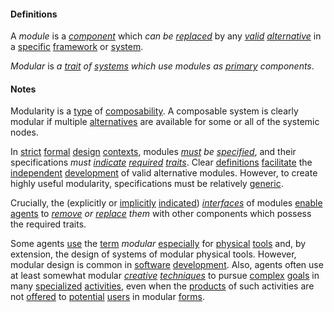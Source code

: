 #### Definitions

A *module* is a *[component](https://github.com/gcassel/Modular-Organization-Terminology/blob/master/terms/component.md)* which *can be [replaced](https://github.com/gcassel/Modular-Organization-Terminology/blob/master/terms/replace.md)* by any *[valid](https://github.com/gcassel/Modular-Organization-Terminology/blob/master/terms/valid.md) [alternative](https://github.com/gcassel/Modular-Organization-Terminology/blob/master/terms/alternative.md)* in a [specific](https://github.com/gcassel/Modular-Organization-Terminology/blob/master/terms/specific.md) [framework](https://github.com/gcassel/Modular-Organization-Terminology/blob/master/terms/framework.md) or [system](https://github.com/gcassel/Modular-Organization-Terminology/blob/master/terms/system.md).  

*Modular* is *a [trait](https://github.com/gcassel/Modular-Organization-Terminology/blob/master/terms/trait.md) of [systems](https://github.com/gcassel/Modular-Organization-Terminology/blob/master/terms/system.md) which use modules as [primary](https://github.com/gcassel/Modular-Organization-Terminology/blob/master/terms/base.md) components*.
 
#### Notes

Modularity is a [type](https://github.com/gcassel/Modular-Organization-Terminology/blob/master/terms/type.md) of [composability](https://github.com/gcassel/Modular-Organization-Terminology/blob/master/terms/compose.md).  A composable system is clearly modular if multiple [alternatives](https://github.com/gcassel/Modular-Organization-Terminology/blob/master/terms/alternative.md) are available for some or all of the systemic nodes.

In [strict](https://github.com/gcassel/Modular-Organization-Terminology/blob/master/terms/strict.md) [formal](https://github.com/gcassel/Modular-Organization-Terminology/blob/master/terms/form.md) [design](https://github.com/gcassel/Modular-Organization-Terminology/blob/master/terms/design.md) [contexts](https://github.com/gcassel/Modular-Organization-Terminology/blob/master/terms/context.md), modules *[must](https://github.com/gcassel/Modular-Organization-Terminology/blob/master/terms/shall.md) be [specified](https://github.com/gcassel/Modular-Organization-Terminology/blob/master/terms/specification.md)*, and their specifications *must [indicate](https://github.com/gcassel/Modular-Organization-Terminology/blob/master/terms/indicate.md) [required](https://github.com/gcassel/Modular-Organization-Terminology/blob/master/terms/require.md) [traits](https://github.com/gcassel/Modular-Organization-Terminology/blob/master/terms/trait.md)*.  Clear [definitions](https://github.com/gcassel/Modular-Organization-Terminology/blob/master/terms/define.md) [facilitate](https://github.com/gcassel/Modular-Organization-Terminology/blob/master/terms/facilitate.md) the [independent](https://github.com/gcassel/Modular-Organization-Terminology/blob/master/terms/independent.md) [development](https://github.com/gcassel/Modular-Organization-Terminology/blob/master/terms/develop.md) of valid alternative modules.  However, to create highly useful modularity, specifications must be relatively [generic](https://github.com/gcassel/Modular-Organizing-Terminology/blob/master/terms/generic.md).

Crucially, the (explicitly or [implicitly](https://github.com/gcassel/Modular-Organization-Terminology/blob/master/terms/imply.md) [indicated](https://github.com/gcassel/Modular-Organization-Terminology/blob/master/terms/indicate.md)) *[interfaces](https://github.com/gcassel/Modular-Organization-Terminology/blob/master/terms/interface.md)* of modules [enable](https://github.com/gcassel/Modular-Organization-Terminology/blob/master/terms/enable.md) [agents](https://github.com/gcassel/Modular-Organization-Terminology/blob/master/terms/agent.md) to *[remove](https://github.com/gcassel/Modular-Organization-Terminology/blob/master/terms/remove.md) or [replace](https://github.com/gcassel/Modular-Organization-Terminology/blob/master/terms/replace.md) them* with other components which possess the required traits.
 
Some agents [use](https://github.com/gcassel/Modular-Organization-Terminology/blob/master/terms/use.md) the [term](https://github.com/gcassel/Modular-Organization-Terminology/blob/master/terms/term.md) *modular* [especially](https://github.com/gcassel/Modular-Organization-Terminology/blob/master/terms/specialize.md) for [physical](https://github.com/gcassel/Modular-Organization-Terminology/blob/master/terms/physical.md) [tools](https://github.com/gcassel/Modular-Organization-Terminology/blob/master/terms/tool.md) and, by extension, the design of systems of modular physical tools.  However, modular design is common in [software](https://github.com/gcassel/Modular-Organization-Terminology/blob/master/terms/software.md) [development](https://github.com/gcassel/Modular-Organization-Terminology/blob/master/terms/development.md).  Also, agents often use at least somewhat modular *[creative](https://github.com/gcassel/Modular-Organization-Terminology/blob/master/terms/create.md) [techniques](https://github.com/gcassel/Modular-Organization-Terminology/blob/master/terms/technique.md)* to pursue [complex](https://github.com/gcassel/Modular-Organization-Terminology/blob/master/terms/complex.md) [goals](https://github.com/gcassel/Modular-Organization-Terminology/blob/master/terms/goal.md) in many [specialized](https://github.com/gcassel/Modular-Organization-Terminology/blob/master/terms/specialize.md) [activities](https://github.com/gcassel/Modular-Organization-Terminology/blob/master/terms/activity.md), even when the [products](https://github.com/gcassel/Modular-Organization-Terminology/blob/master/terms/produce.md) of such activities are not [offered](https://github.com/gcassel/Modular-Organization-Terminology/blob/master/terms/offer.md) to [potential](https://github.com/gcassel/Modular-Organization-Terminology/blob/master/terms/potential.md) [users](https://github.com/gcassel/Modular-Organization-Terminology/blob/master/terms/user.md) in modular [forms](https://github.com/gcassel/Modular-Organization-Terminology/blob/master/terms/form.md).
